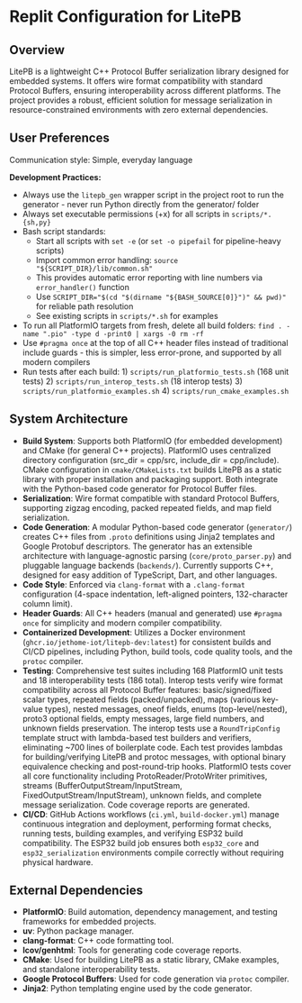 # Replit Configuration for LitePB

## Overview
LitePB is a lightweight C++ Protocol Buffer serialization library designed for embedded systems. It offers wire format compatibility with standard Protocol Buffers, ensuring interoperability across different platforms. The project provides a robust, efficient solution for message serialization in resource-constrained environments with zero external dependencies.

## User Preferences
Communication style: Simple, everyday language

**Development Practices:**
- Always use the `litepb_gen` wrapper script in the project root to run the generator - never run Python directly from the generator/ folder
- Always set executable permissions (+x) for all scripts in `scripts/*.{sh,py}`
- Bash script standards:
  - Start all scripts with `set -e` (or `set -o pipefail` for pipeline-heavy scripts)
  - Import common error handling: `source "${SCRIPT_DIR}/lib/common.sh"`
  - This provides automatic error reporting with line numbers via `error_handler()` function
  - Use `SCRIPT_DIR="$(cd "$(dirname "${BASH_SOURCE[0]}")" && pwd)"` for reliable path resolution
  - See existing scripts in `scripts/*.sh` for examples
- To run all PlatformIO targets from fresh, delete all build folders: `find . -name ".pio" -type d -print0 | xargs -0 rm -rf`
- Use `#pragma once` at the top of all C++ header files instead of traditional include guards - this is simpler, less error-prone, and supported by all modern compilers
- Run tests after each build: 1) `scripts/run_platformio_tests.sh` (168 unit tests) 2) `scripts/run_interop_tests.sh` (18 interop tests) 3) `scripts/run_platformio_examples.sh` 4) `scripts/run_cmake_examples.sh`

## System Architecture
- **Build System**: Supports both PlatformIO (for embedded development) and CMake (for general C++ projects). PlatformIO uses centralized directory configuration (src_dir = cpp/src, include_dir = cpp/include). CMake configuration in `cmake/CMakeLists.txt` builds LitePB as a static library with proper installation and packaging support. Both integrate with the Python-based code generator for Protocol Buffer files.
- **Serialization**: Wire format compatible with standard Protocol Buffers, supporting zigzag encoding, packed repeated fields, and map field serialization.
- **Code Generation**: A modular Python-based code generator (`generator/`) creates C++ files from `.proto` definitions using Jinja2 templates and Google Protobuf descriptors. The generator has an extensible architecture with language-agnostic parsing (`core/proto_parser.py`) and pluggable language backends (`backends/`). Currently supports C++, designed for easy addition of TypeScript, Dart, and other languages.
- **Code Style**: Enforced via `clang-format` with a `.clang-format` configuration (4-space indentation, left-aligned pointers, 132-character column limit).
- **Header Guards**: All C++ headers (manual and generated) use `#pragma once` for simplicity and modern compiler compatibility.
- **Containerized Development**: Utilizes a Docker environment (`ghcr.io/jethome-iot/litepb-dev:latest`) for consistent builds and CI/CD pipelines, including Python, build tools, code quality tools, and the `protoc` compiler.
- **Testing**: Comprehensive test suites including 168 PlatformIO unit tests and 18 interoperability tests (186 total). Interop tests verify wire format compatibility across all Protocol Buffer features: basic/signed/fixed scalar types, repeated fields (packed/unpacked), maps (various key-value types), nested messages, oneof fields, enums (top-level/nested), proto3 optional fields, empty messages, large field numbers, and unknown fields preservation. The interop tests use a `RoundTripConfig` template struct with lambda-based test builders and verifiers, eliminating ~700 lines of boilerplate code. Each test provides lambdas for building/verifying LitePB and protoc messages, with optional binary equivalence checking and post-round-trip hooks. PlatformIO tests cover all core functionality including ProtoReader/ProtoWriter primitives, streams (BufferOutputStream/InputStream, FixedOutputStream/InputStream), unknown fields, and complete message serialization. Code coverage reports are generated.
- **CI/CD**: GitHub Actions workflows (`ci.yml`, `build-docker.yml`) manage continuous integration and deployment, performing format checks, running tests, building examples, and verifying ESP32 build compatibility. The ESP32 build job ensures both `esp32_core` and `esp32_serialization` environments compile correctly without requiring physical hardware.

## External Dependencies
- **PlatformIO**: Build automation, dependency management, and testing frameworks for embedded projects.
- **uv**: Python package manager.
- **clang-format**: C++ code formatting tool.
- **lcov/genhtml**: Tools for generating code coverage reports.
- **CMake**: Used for building LitePB as a static library, CMake examples, and standalone interoperability tests.
- **Google Protocol Buffers**: Used for code generation via `protoc` compiler.
- **Jinja2**: Python templating engine used by the code generator.
